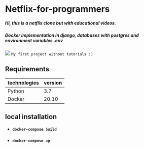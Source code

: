 # Netflix-for-programmers

##### Hi, this is a netflix clone but with educational videos.

##### Docker implementation in django, databases with postgres and environment variables .env

![](https://i.imgur.com/BzgB1T3.jpg) `My first project without tutorials :)`

## Requirements
| technologies  | version |
| ------------- | ------------- |
| Python  | 3.7  |
| Docker | 20.10  |

## local installation
- #### `docker-compose build`

- #### `docker-compose up`
